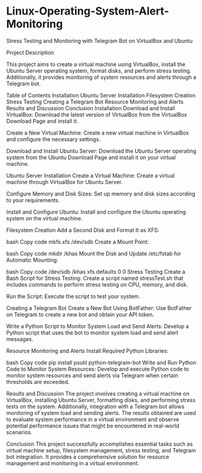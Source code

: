 # Linux-Operating-System-Alert-Monitoring
Stress Testing and Monitoring with Telegram Bot on VirtualBox and Ubuntu

Project Description

This project aims to create a virtual machine using VirtualBox, install the Ubuntu Server operating system, format disks, and perform stress testing. Additionally, it provides monitoring of system resources and alerts through a Telegram bot.

Table of Contents
Installation
Ubuntu Server Installation
Filesystem Creation
Stress Testing
Creating a Telegram Bot
Resource Monitoring and Alerts
Results and Discussion
Conclusion
Installation
Download and Install VirtualBox:
Download the latest version of VirtualBox from the VirtualBox Download Page and install it.

Create a New Virtual Machine:
Create a new virtual machine in VirtualBox and configure the necessary settings.

Download and Install Ubuntu Server:
Download the Ubuntu Server operating system from the Ubuntu Download Page and install it on your virtual machine.

Ubuntu Server Installation
Create a Virtual Machine:
Create a virtual machine through VirtualBox for Ubuntu Server.

Configure Memory and Disk Sizes:
Set up memory and disk sizes according to your requirements.

Install and Configure Ubuntu:
Install and configure the Ubuntu operating system on the virtual machine.

Filesystem Creation
Add a Second Disk and Format It as XFS:

bash
Copy code
mkfs.xfs /dev/sdb
Create a Mount Point:

bash
Copy code
mkdir /khas
Mount the Disk and Update /etc/fstab for Automatic Mounting:

bash
Copy code
/dev/sdb /khas xfs defaults 0 0
Stress Testing
Create a Bash Script for Stress Testing:
Create a script named stressTest.sh that includes commands to perform stress testing on CPU, memory, and disk.

Run the Script:
Execute the script to test your system.

Creating a Telegram Bot
Create a New Bot Using BotFather:
Use BotFather on Telegram to create a new bot and obtain your API token.

Write a Python Script to Monitor System Load and Send Alerts:
Develop a Python script that uses the bot to monitor system load and send alert messages.

Resource Monitoring and Alerts
Install Required Python Libraries:

bash
Copy code
pip install psutil python-telegram-bot
Write and Run Python Code to Monitor System Resources:
Develop and execute Python code to monitor system resources and send alerts via Telegram when certain thresholds are exceeded.

Results and Discussion
The project involves creating a virtual machine on VirtualBox, installing Ubuntu Server, formatting disks, and performing stress tests on the system. Additionally, integration with a Telegram bot allows monitoring of system load and sending alerts. The results obtained are used to evaluate system performance in a virtual environment and observe potential performance issues that might be encountered in real-world scenarios.

Conclusion
This project successfully accomplishes essential tasks such as virtual machine setup, filesystem management, stress testing, and Telegram bot integration. It provides a comprehensive solution for resource management and monitoring in a virtual environment.

